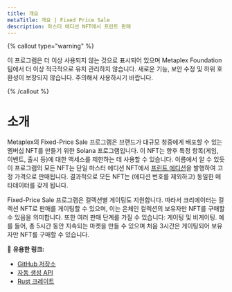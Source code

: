 ```yaml
---
title: 개요
metaTitle: 개요 | Fixed Price Sale
description: 마스터 에디션 NFT에서 프린트 판매
---
```


{% callout type="warning" %}

이 프로그램은 더 이상 사용되지 않는 것으로 표시되어 있으며 Metaplex Foundation 팀에서 더 이상 적극적으로 유지 관리하지 않습니다. 새로운 기능, 보안 수정 및 하위 호환성이 보장되지 않습니다. 주의해서 사용하시기 바랍니다.

{% /callout %}

# 소개

Metaplex의 Fixed-Price Sale 프로그램은 브랜드가 대규모 청중에게 배포할 수 있는 멤버십 NFT를 만들기 위한 Solana 프로그램입니다. 이 NFT는 향후 특정 항목(게임, 이벤트, 출시 등)에 대한 액세스를 제한하는 데 사용할 수 있습니다.
이름에서 알 수 있듯이 프로그램의 모든 NFT는 단일 마스터 에디션 NFT에서 [프린트 에디션](/token-metadata/print)을 발행하여 고정 가격으로 판매됩니다. 결과적으로 모든 NFT는 (에디션 번호를 제외하고) 동일한 메타데이터를 갖게 됩니다.

Fixed-Price Sale 프로그램은 컬렉션별 게이팅도 지원합니다. 따라서 크리에이터는 컬렉션 NFT로 판매를 게이팅할 수 있으며, 이는 온체인 컬렉션의 보유자만 NFT를 구매할 수 있음을 의미합니다. 또한 여러 판매 단계를 가질 수 있습니다: 게이팅 및 비게이팅. 예를 들어, 총 5시간 동안 지속되는 마켓을 만들 수 있으며 처음 3시간은 게이팅되어 보유자만 NFT를 구매할 수 있습니다.

🔗 **유용한 링크:**

- [GitHub 저장소](https://github.com/metaplex-foundation/metaplex-program-library/tree/master/fixed-price-sale)
- [자동 생성 API](https://www.npmjs.com/package/@metaplex-foundation/mpl-fixed-price-sale)
- [Rust 크레이트](https://crates.io/crates/mpl-fixed-price-sale)
